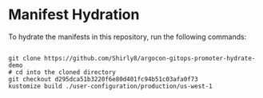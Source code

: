
# Manifest Hydration

To hydrate the manifests in this repository, run the following commands:

```shell

git clone https://github.com/Shirly8/argocon-gitops-promoter-hydrate-demo
# cd into the cloned directory
git checkout d295dca51b3220f6e80d401fc94b51c03afa0f73
kustomize build ./user-configuration/production/us-west-1
```